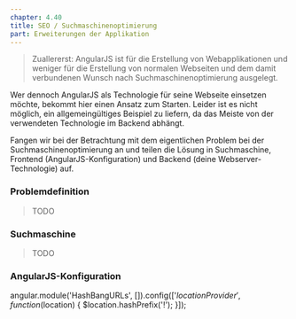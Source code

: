 ```yaml
---
chapter: 4.40
title: SEO / Suchmaschinenoptimierung
part: Erweiterungen der Applikation
---
```


> Zuallererst: AngularJS ist für die Erstellung von Webapplikationen und weniger für die Erstellung von normalen Webseiten und dem damit verbundenen Wunsch nach Suchmaschinenoptimierung ausgelegt.

Wer dennoch AngularJS als Technologie für seine Webseite einsetzen möchte, bekommt hier einen Ansatz zum Starten. Leider ist es nicht möglich, ein allgemeingültiges Beispiel zu liefern, da das Meiste von der verwendeten Technologie im Backend abhängt.

Fangen wir bei der Betrachtung mit dem eigentlichen Problem bei der Suchmaschinenoptimierung an und teilen die Lösung in Suchmaschine, Frontend (AngularJS-Konfiguration) und Backend (deine Webserver-Technologie) auf.

### Problemdefinition

> TODO

### Suchmaschine

> TODO

### AngularJS-Konfiguration

angular.module('HashBangURLs', []).config(['$locationProvider', function($location) {
  $location.hashPrefix('!');
}]);